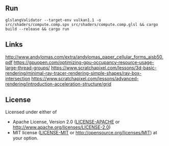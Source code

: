 ## Run
```console
glslangValidator --target-env vulkan1.1 -o src/shaders/compute.comp.spv src/shaders/compute.comp.glsl && cargo build --release && cargo run
```
## Links
http://www.andylomas.com/extra/andylomas_paper_cellular_forms_aisb50.pdf
https://gpuopen.com/optimizing-gpu-occupancy-resource-usage-large-thread-groups/
https://www.scratchapixel.com/lessons/3d-basic-rendering/minimal-ray-tracer-rendering-simple-shapes/ray-box-intersection
https://www.scratchapixel.com/lessons/advanced-rendering/introduction-acceleration-structure/grid
## License
Licensed under either of
 * Apache License, Version 2.0 ([LICENSE-APACHE](LICENSE-APACHE) or http://www.apache.org/licenses/LICENSE-2.0)
 * MIT license ([LICENSE-MIT](LICENSE-MIT) or http://opensource.org/licenses/MIT)
at your option.
